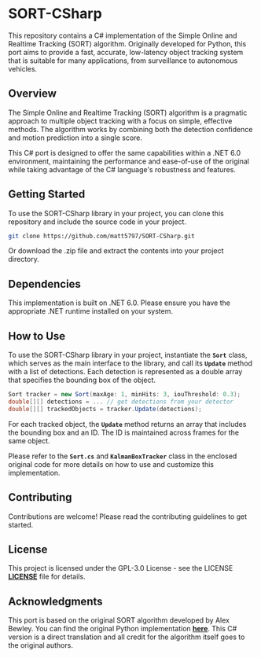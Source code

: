 # SORT-CSharp
This repository contains a C# implementation of the Simple Online and Realtime Tracking (SORT) algorithm. Originally developed for Python, this port aims to provide a fast, accurate, low-latency object tracking system that is suitable for many applications, from surveillance to autonomous vehicles.

## Overview
The Simple Online and Realtime Tracking (SORT) algorithm is a pragmatic approach to multiple object tracking with a focus on simple, effective methods. The algorithm works by combining both the detection confidence and motion prediction into a single score.

This C# port is designed to offer the same capabilities within a .NET 6.0 environment, maintaining the performance and ease-of-use of the original while taking advantage of the C# language's robustness and features.

## Getting Started
To use the SORT-CSharp library in your project, you can clone this repository and include the source code in your project.

```bash
git clone https://github.com/matt5797/SORT-CSharp.git
```
Or download the .zip file and extract the contents into your project directory.

## Dependencies
This implementation is built on .NET 6.0. Please ensure you have the appropriate .NET runtime installed on your system.

## How to Use
To use the SORT-CSharp library in your project, instantiate the __`Sort`__ class, which serves as the main interface to the library, and call its __`Update`__ method with a list of detections. Each detection is represented as a double array that specifies the bounding box of the object.

```csharp
Sort tracker = new Sort(maxAge: 1, minHits: 3, iouThreshold: 0.3);
double[][] detections = ... // get detections from your detector
double[][] trackedObjects = tracker.Update(detections);
```

For each tracked object, the __`Update`__ method returns an array that includes the bounding box and an ID. The ID is maintained across frames for the same object.

Please refer to the __`Sort.cs`__ and __`KalmanBoxTracker`__ class in the enclosed original code for more details on how to use and customize this implementation.

## Contributing
Contributions are welcome! Please read the contributing guidelines to get started.

## License
This project is licensed under the GPL-3.0 License - see the LICENSE [__LICENSE__](https://github.com/matt5797/SORT_CSharp/blob/main/LICENSE) file for details.

## Acknowledgments
This port is based on the original SORT algorithm developed by Alex Bewley. You can find the original Python implementation [__here__](https://github.com/abewley/sort). This C# version is a direct translation and all credit for the algorithm itself goes to the original authors.